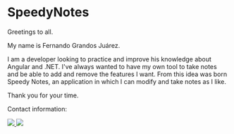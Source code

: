 # SpeedyNotes
Greetings to all.

My name is Fernando Grandos Juárez.

I am a developer looking to practice and improve his knowledge about Angular and .NET. I've always wanted to have my own tool to take notes and be able to add and remove the features I want. From this idea was born Speedy Notes, an application in which I can modify and take notes as I like.


Thank you for your time.

Contact information:
<p align="left">
<a href="https://es.linkedin.com/in/fernando-granados-ju%C3%A1rez-9826b2184">
  <img src="https://img.shields.io/badge/-Fernando%20Granados-0077B5?style=flat-square&logo=Linkedin&logoColor=white"/>
</a>
<a href="mailto:fernandograjua@gmail.com">
  <img src="https://img.shields.io/badge/-fernandograjua@gamil.com-D14836?style=flat-square&logo=Gmail&logoColor=white"/>
</a>
